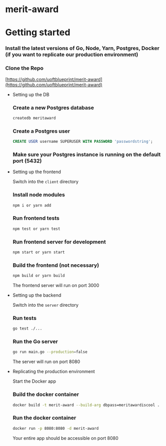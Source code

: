 # merit-award
# Getting started

### Install the latest versions of Go, Node, Yarn, Postgres, Docker (if you want to replicate our production environment)

### Clone the Repo

[https://github.com/uoftblueprint/merit-award](https://github.com/uoftblueprint/merit-award)

- Setting up the DB

    ### Create a new Postgres database

    ```bash
    createdb meritaward
    ```

    ### Create a Postgres user

    ```sql
    CREATE USER username SUPERUSER WITH PASSWORD 'passwordstring';
    ```

    ### Make sure your Postgres instance is running on the default port (5432)

- Setting up the frontend

    Switch into the `client` directory

    ### Install node modules

    ```bash
    npm i or yarn add
    ```

    ### Run frontend tests

    ```bash
    npm test or yarn test
    ```

    ### Run frontend server for development

    ```bash
    npm start or yarn start
    ```

    ### Build the frontend (not necessary)

    ```bash
    npm build or yarn build
    ```

    The frontend server will run on port 3000

- Setting up the backend

    Switch into the `server` directory

    ### Run tests

    ```bash
    go test ./...
    ```

    ### Run the Go server

    ```bash
    go run main.go --production=false
    ```

    The server will run on port 8080

- Replicating the production environment

    Start the Docker app

    ### Build the docker container

    ```bash
    docker build -t merit-award --build-arg dbpass=meritawardiscool .
    ```

    ### Run the docker container

    ```bash
    docker run -p 8080:8080 -d merit-award
    ```

    Your entire app should be accessible on port 8080
